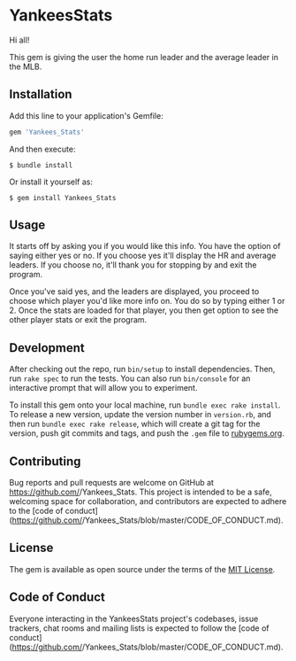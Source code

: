 # YankeesStats

Hi all!

This gem is giving the user the home run leader and the average leader in the MLB. 

## Installation

Add this line to your application's Gemfile:

```ruby
gem 'Yankees_Stats'
```

And then execute:

    $ bundle install

Or install it yourself as:

    $ gem install Yankees_Stats

## Usage

It starts off by asking you if you would like this info. You have the option of saying either yes or no. If you choose yes it'll display the HR and average leaders. If you choose no, it'll thank you for stopping by and exit the program. 

Once you've said yes, and the leaders are displayed, you proceed to choose which player you'd like more info on. You do so by typing either 1 or 2. Once the stats are loaded for that player, you then get option to see the other player stats or exit the program.

## Development

After checking out the repo, run `bin/setup` to install dependencies. Then, run `rake spec` to run the tests. You can also run `bin/console` for an interactive prompt that will allow you to experiment.

To install this gem onto your local machine, run `bundle exec rake install`. To release a new version, update the version number in `version.rb`, and then run `bundle exec rake release`, which will create a git tag for the version, push git commits and tags, and push the `.gem` file to [rubygems.org](https://rubygems.org).

## Contributing

Bug reports and pull requests are welcome on GitHub at https://github.com/<github username>/Yankees_Stats. This project is intended to be a safe, welcoming space for collaboration, and contributors are expected to adhere to the [code of conduct](https://github.com/<github username>/Yankees_Stats/blob/master/CODE_OF_CONDUCT.md).


## License

The gem is available as open source under the terms of the [MIT License](https://opensource.org/licenses/MIT).

## Code of Conduct

Everyone interacting in the YankeesStats project's codebases, issue trackers, chat rooms and mailing lists is expected to follow the [code of conduct](https://github.com/<github username>/Yankees_Stats/blob/master/CODE_OF_CONDUCT.md).
